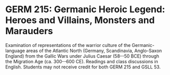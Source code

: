 # GERM 215: Germanic Heroic Legend: Heroes and Villains, Monsters and Marauders

Examination of representations of the warrior culture of the Germanic-language areas of the Atlantic North (Germany, Scandinavia, Anglo-Saxon England) from the Gallic Wars under Julius Caesar (58--50 BCE) through the Migration Age (ca. 300--600 CE). Readings and class discussions in English. Students may not receive credit for both GERM 215 and GSLL 53.